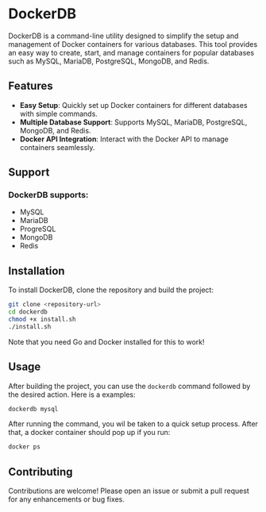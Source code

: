 # DockerDB

DockerDB is a command-line utility designed to simplify the setup and management of Docker containers for various databases. This tool provides an easy way to create, start, and manage containers for popular databases such as MySQL, MariaDB, PostgreSQL, MongoDB, and Redis.

## Features

- **Easy Setup**: Quickly set up Docker containers for different databases with simple commands.
- **Multiple Database Support**: Supports MySQL, MariaDB, PostgreSQL, MongoDB, and Redis.
- **Docker API Integration**: Interact with the Docker API to manage containers seamlessly.

## Support

### DockerDB supports:
- MySQL
- MariaDB
- ProgreSQL
- MongoDB
- Redis

## Installation
To install DockerDB, clone the repository and build the project:

```bash
git clone <repository-url>
cd dockerdb
chmod +x install.sh
./install.sh
```
Note that you need Go and Docker installed for this to work!
## Usage

After building the project, you can use the `dockerdb` command followed by the desired action. Here is a examples:

```bash
dockerdb mysql
```
After running the command, you wil be taken to a quick setup process. After that, a docker container should pop up if you run:
```bash
docker ps
```

## Contributing

Contributions are welcome! Please open an issue or submit a pull request for any enhancements or bug fixes.
